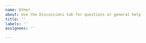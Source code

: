 ```yaml
---
name: Other
about: Use the Discussions tab for questions or general help
title: ''
labels: ''
assignees: ''

---
```



